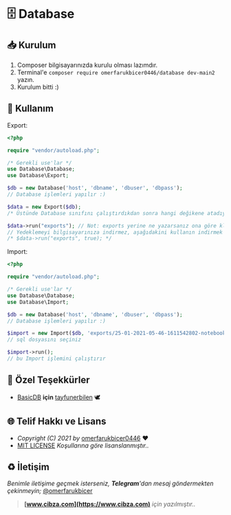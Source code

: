 # 🗄️ Database

## 📥 Kurulum

1. Composer bilgisayarınızda kurulu olması lazımdır.
2. Terminal'e `composer require omerfarukbicer0446/database dev-main2` yazın.
3. Kurulum bitti :) 

## 📒 Kullanım

Export:
```php
<?php

require "vendor/autoload.php";

/* Gerekli use'lar */
use Database\Database;
use Database\Export;

$db = new Database('host', 'dbname', 'dbuser', 'dbpass'); 
// Database işlemleri yapılır :)

$data = new Export($db);
/* Üstünde Database sınıfını çalıştırdıkdan sonra hangi değikene atadıysanız onu bu sınıfın içine gönderin */

$data->run("exports"); // Not: exports yerine ne yazarsanız ona göre klasör açar
// Yedeklemeyi bilgisayarınıza indirmez, aşağıdakini kullanın indirmek için
/* $data->run("exports", true); */
```

Import:
```php
<?php

require "vendor/autoload.php";

/* Gerekli use'lar */
use Database\Database;
use Database\Import;

$db = new Database('host', 'dbname', 'dbuser', 'dbpass');
// Database işlemleri yapılır :)

$import = new Import($db, 'exports/25-01-2021-05-46-1611542802-notebook.sql'); 
// sql dosyasını seçiniz

$import->run(); 
// bu Import işlemini çalıştırır
```

## 💚 Özel Teşekkürler

* [BasicDB](https://github.com/tayfunerbilen/basicdb) **için** [tayfunerbilen](https://github.com/tayfunerbilen) 🕊


## 🌐 Telif Hakkı ve Lisans

* *Copyright (C) 2021 by* [omerfarukbicer0446](https://github.com/omerfarukbicer0446) ❤️️
* [MIT LICENSE](https://github.com/omerfarukbicer0446/database/blob/master/LICENSE) *Koşullarına göre lisanslanmıştır..*

## ♻️ İletişim

*Benimle iletişime geçmek isterseniz, **Telegram**'dan mesaj göndermekten çekinmeyin;* [@omerfarukbicer](https://t.me/omerfarukbicer)


> **[www.cibza.com](https://www.cibza.com)** *için yazılmıştır..*
